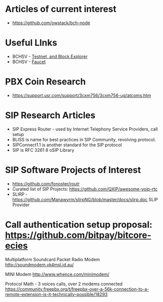 # Articles of current interest
* https://github.com/owstack/bch-node

# Useful LInks

* BCHSV - [Testnet, and Block Explorer](https://testnet.bitcoincloud.net/address/mn4WDDKsatg9NkVk9ZfgEbxe5UdTZY76sK)
* BCHSV - [Faucet](https://bitcoincloud.net/faucet/)

# PBX Coin Research
* https://support.usr.com/support/3cxm756/3cxm756-ug/atcoms.htm

# SIP Research Articles
* SIP Express Router - used by Internet Telephony Service Providers, call setup
* BLISS is name for best practices in SIP Community, revolving protocol.
* SIPConnect1.1 is another standard for the SIP protocol
* SIP is RFC 3261
8 oSIP Library 


# SIP Software Projects of Interest
* https://github.com/fonoster/routr
* Curated list of SIP Projects: https://github.com/QXIP/awesome-voip-rtc
* SLIRP - https://github.com/Manawyrm/slirpNG/blob/master/docs/slirp.doc    SLIP Provider

# Call authentication setup proposal: https://github.com/bitpay/bitcore-ecies

Multiplatform Soundcard Packet Radio Modem
http://soundmodem.vk4msl.id.au/

MINI Modem 
http://www.whence.com/minimodem/

Protocol Math - 3 voices calls, over 2 modems connected
https://community.freepbx.org/t/freepbx-over-a-56k-connection-to-a-remote-extension-is-it-technically-possible/18293
